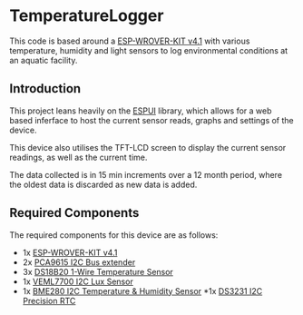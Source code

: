 # TemperatureLogger

This code is based around a [ESP-WROVER-KIT v4.1](https://docs.espressif.com/projects/esp-idf/en/latest/get-started/get-started-wrover-kit.html) with various temperature, humidity and light sensors to log environmental conditions at an aquatic facility.

## Introduction

This project leans heavily on the [ESPUI](https://github.com/s00500/ESPUI) library, which allows for a web based inferface to host the current sensor reads, graphs and settings of the device.

This device also utilises the TFT-LCD screen to display the current sensor readings, as well as the current time.

The data collected is in 15 min increments over a 12 month period, where the oldest data is discarded as new data is added.

## Required Components

The required components for this device are as follows:

* 1x [ESP-WROVER-KIT v4.1](https://docs.espressif.com/projects/esp-idf/en/latest/get-started/get-started-wrover-kit.html)
* 2x [PCA9615 I2C Bus extender](https://learn.sparkfun.com/tutorials/qwiic-differential-i2c-bus-extender-pca9615-hookup-guide/all)
* 3x [DS18B20 1-Wire Temperature Sensor](https://www.adafruit.com/product/381)
* 1x [VEML7700 I2C Lux Sensor](https://www.adafruit.com/product/416)
* 1x [BME280 I2C Temperature & Humidity Sensor](https://www.adafruit.com/product/2652)
*1x [DS3231 I2C Precision RTC](https://au.mouser.com/ProductDetail/Adafruit/3295?qs=0X%2FVfLRQkePjC%2FDwiF4rig%3D%3D&vip=1&gclid=EAIaIQobChMIytKE5IS77QIVb8FMAh27NAZAEAQYAiABEgINjPD_BwE)
